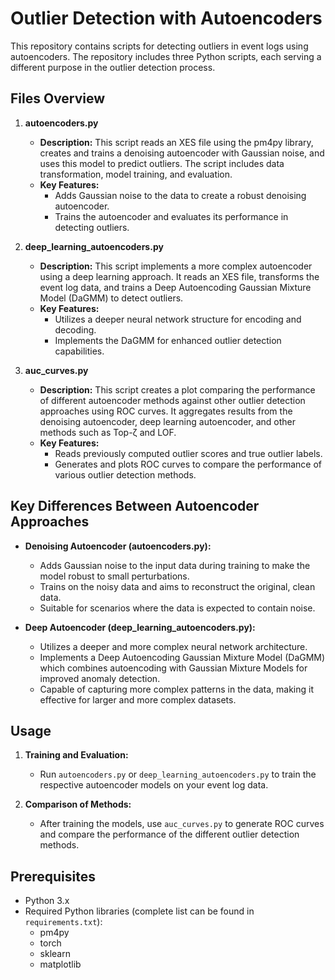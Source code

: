 
# Outlier Detection with Autoencoders

This repository contains scripts for detecting outliers in event logs using autoencoders. The repository includes three Python scripts, each serving a different purpose in the outlier detection process.

## Files Overview

1. **autoencoders.py**
   - **Description:** This script reads an XES file using the pm4py library, creates and trains a denoising autoencoder with Gaussian noise, and uses this model to predict outliers. The script includes data transformation, model training, and evaluation.
   - **Key Features:**
     - Adds Gaussian noise to the data to create a robust denoising autoencoder.
     - Trains the autoencoder and evaluates its performance in detecting outliers.

2. **deep_learning_autoencoders.py**
   - **Description:** This script implements a more complex autoencoder using a deep learning approach. It reads an XES file, transforms the event log data, and trains a Deep Autoencoding Gaussian Mixture Model (DaGMM) to detect outliers.
   - **Key Features:**
     - Utilizes a deeper neural network structure for encoding and decoding.
     - Implements the DaGMM for enhanced outlier detection capabilities.

3. **auc_curves.py**
   - **Description:** This script creates a plot comparing the performance of different autoencoder methods against other outlier detection approaches using ROC curves. It aggregates results from the denoising autoencoder, deep learning autoencoder, and other methods such as Top-ζ and LOF.
   - **Key Features:**
     - Reads previously computed outlier scores and true outlier labels.
     - Generates and plots ROC curves to compare the performance of various outlier detection methods.

## Key Differences Between Autoencoder Approaches

- **Denoising Autoencoder (autoencoders.py):**
  - Adds Gaussian noise to the input data during training to make the model robust to small perturbations.
  - Trains on the noisy data and aims to reconstruct the original, clean data.
  - Suitable for scenarios where the data is expected to contain noise.

- **Deep Autoencoder (deep_learning_autoencoders.py):**
  - Utilizes a deeper and more complex neural network architecture.
  - Implements a Deep Autoencoding Gaussian Mixture Model (DaGMM) which combines autoencoding with Gaussian Mixture Models for improved anomaly detection.
  - Capable of capturing more complex patterns in the data, making it effective for larger and more complex datasets.

## Usage

1. **Training and Evaluation:**
   - Run `autoencoders.py` or `deep_learning_autoencoders.py` to train the respective autoencoder models on your event log data.

2. **Comparison of Methods:**
   - After training the models, use `auc_curves.py` to generate ROC curves and compare the performance of the different outlier detection methods.

## Prerequisites

- Python 3.x
- Required Python libraries (complete list can be found in `requirements.txt`):
  - pm4py
  - torch
  - sklearn
  - matplotlib

